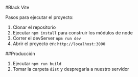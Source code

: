 #Black Vite

Pasos para ejecutar el proyecto:

1. Clonar el repositorio
2. Ejecutar ```npm install``` para construir los módulos de node
3. Correr el devServer ```npm run dev```
4. Abrir el proyecto en: ```http://localhost:3000```

##Producción
1. Ejecutar ```npm run build```
2. Tomar la carpeta ```dist``` y despregarla a nuestro servidor